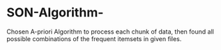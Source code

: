 # SON-Algorithm-
Chosen A-priori Algorithm to process each chunk of data, then found all possible combinations of the frequent itemsets in given files.

